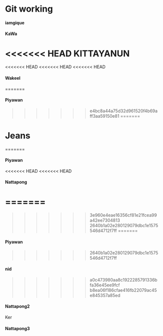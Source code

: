 # Git working
#### iamgique
#### KaWa
<<<<<<< HEAD
KITTAYANUN
=======
<<<<<<< HEAD
<<<<<<< HEAD
<<<<<<< HEAD
#### Wakeel
=======
#### Piyawan
>>>>>>> e4bc8a44a75d32d961520f4b69aff3aa59150e81
=======
# Jeans
=======
#### Piyawan
<<<<<<< HEAD
<<<<<<< HEAD
#### Nattapong
=======
=======
>>>>>>> 3e960e4eae16356cf81e21fcea99a42ee7304813
>>>>>>> 2640b1a02e280129079dbc1e1575546d4712f7ff
=======
#### Piyawan
>>>>>>> 2640b1a02e280129079dbc1e1575546d4712f7ff
#### nid
>>>>>>> a0c473980aa8c1922285791336bfa36e45ee9fcf
>>>>>>> b8ea06f186cfae416fb22079ac45e845357a85ed
#### Nattapong2


Ker
#### Nattapong3